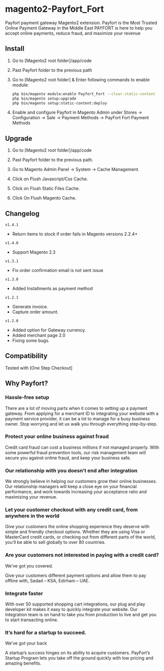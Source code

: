 magento2-Payfort_Fort
======================

Payfort payment gateway Magento2 extension. Payfort is the Most Trusted Online Payment Gateway in the Middle East
PAYFORT is here to help you accept online payments, reduce fraud, and maximize your revenue


## Install

1. Go to [Magento2 root folder]/app/code

2. Past Payfort folder to the previous path

3. Go to [Magento2 root folder] & Enter following commands to enable module:

    ```bash
    php bin/magento module:enable Payfort_Fort --clear-static-content
    php bin/magento setup:upgrade
    php bin/magento setup:static-content:deploy

    ```
4. Enable and configure Payfort in Magento Admin under Stores -> Configuration -> Sale -> Payment Methods -> PayFort Fort Payment Methods

## Upgrade

1. Go to [Magento2 root folder]/app/code

2. Past Payfort folder to the previous path.

3. Go to Magento Admin Panel -> System -> Cache Management.

4. Click on Flush Javascript/Css Cache.

5. Click on Flush Static Files Cache.

6. Click On Flush Magento Cache.

## Changelog

`v1.4.1`
- Return items to stock if order fails in Magento versions 2.2.4+

`v1.4.0`
- Support Magento 2.3

`v1.3.1`
- Fix order confirmation email is not sent issue

`v1.3.0`
- Added Installments as payment method

`v1.2.1`
- Generate invoice.
- Capture order amount.

`v1.2.0`
- Added option for Gateway currency.
- Added merchant page 2.0
- Fixing some bugs.

## Compatibility


Tested with [One Step Checkout]

## Why Payfort?


### Hassle-free setup


There are a lot of moving parts when it comes to setting up a payment gateway. From applying for a merchant ID to integrating your website with a payment service provider, it can be a lot to manage for a busy business owner. Stop worrying and let us walk you through everything step-by-step.


### Protect your online business against fraud

Credit card fraud can cost a business millions if not managed properly. With some powerful fraud prevention tools, our risk management team will secure you against online fraud, and keep your business safe.



### Our relationship with you doesn’t end after integration

We strongly believe in helping our customers grow their online businesses. Our relationship managers will keep a close eye on your financial performance, and work towards increasing your acceptance ratio and maximizing your revenue.


### Let your customer checkout with any credit card, from anywhere in the world

Give your customers the online shopping experience they deserve with simple and friendly checkout options. Whether they are using Visa or MasterCard credit cards, or checking out from different parts of the world, you’ll be able to sell globally to over 80 countries.


### Are your customers not interested in paying with a credit card?
We’ve got you covered.

Give your customers different payment options and allow them to pay offline with, Sadad – KSA, Edirham – UAE.

### Integrate faster

With over 50 supported shopping cart integrations, our plug and play developer kit makes it easy to quickly integrate your website. Our Integration team is on hand to take you from production to live and get you to start transacting online.

### It’s hard for a startup to succeed.
We’ve got your back

A startup’s success hinges on its ability to acquire customers. PayFort’s Startup Program lets you take off the ground quickly with low pricing and amazing benefits.

